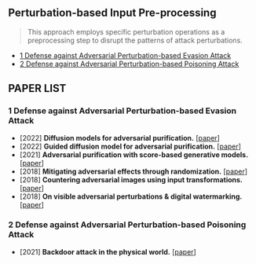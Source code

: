
## Perturbation-based Input Pre-processing
>This approach employs specific perturbation operations as a preprocessing step to disrupt the patterns of attack perturbations. 

  - [1 Defense against Adversarial Perturbation-based Evasion Attack](#1-Defense-against-Adversarial-Perturbation-based-Evasion-Attack)
  - [2 Defense against Adversarial Perturbation-based Poisoning Attack](#2-Defense-against-Adversarial-Perturbation-based-Poisoning-Attack)
  <!-- - [Citation](#citation) -->

## PAPER LIST
### 1 Defense against Adversarial Perturbation-based Evasion Attack
- [2022] **Diffusion models for adversarial purification.** [[paper](https://arxiv.org/abs/2205.07460)]
- [2022] **Guided diffusion model for adversarial purification.** [[paper](https://arxiv.org/abs/2205.14969)]
- [2021] **Adversarial purification with score-based generative models.** [[paper](http://proceedings.mlr.press/v139/yoon21a.html)]
- [2018] **Mitigating adversarial effects through randomization.** [[paper](https://arxiv.org/abs/1711.01991)]
- [2018] **Countering adversarial images using input transformations.** [[paper](https://arxiv.org/abs/1711.00117)]
- [2018] **On visible adversarial perturbations & digital watermarking.** [[paper](https://openaccess.thecvf.com/content_cvpr_2018_workshops/w32/html/Hayes_On_Visible_Adversarial_CVPR_2018_paper.html)]

### 2 Defense against Adversarial Perturbation-based Poisoning Attack
- [2021] **Backdoor attack in the physical world.** [[paper](https://arxiv.org/abs/2104.02361)]

